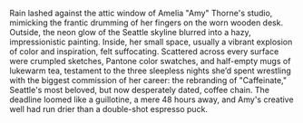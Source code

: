 Rain lashed against the attic window of Amelia "Amy" Thorne's studio, mimicking the frantic drumming of her fingers on the worn wooden desk. Outside, the neon glow of the Seattle skyline blurred into a hazy, impressionistic painting. Inside, her small space, usually a vibrant explosion of color and inspiration, felt suffocating. Scattered across every surface were crumpled sketches, Pantone color swatches, and half-empty mugs of lukewarm tea, testament to the three sleepless nights she’d spent wrestling with the biggest commission of her career: the rebranding of "Caffeinate," Seattle's most beloved, but now desperately dated, coffee chain.  The deadline loomed like a guillotine, a mere 48 hours away, and Amy's creative well had run drier than a double-shot espresso puck.
